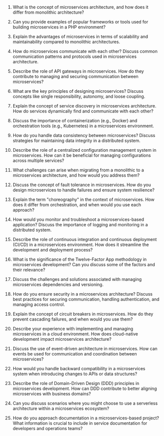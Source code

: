 1. What is the concept of microservices architecture, and how does it differ from monolithic architecture?

2. Can you provide examples of popular frameworks or tools used for building microservices in a PHP environment?

3. Explain the advantages of microservices in terms of scalability and maintainability compared to monolithic architectures.

4. How do microservices communicate with each other? Discuss common communication patterns and protocols used in microservices architecture.

5. Describe the role of API gateways in microservices. How do they contribute to managing and securing communication between microservices?

6. What are the key principles of designing microservices? Discuss concepts like single responsibility, autonomy, and loose coupling.

7. Explain the concept of service discovery in microservices architecture. How do services dynamically find and communicate with each other?

8. Discuss the importance of containerization (e.g., Docker) and orchestration tools (e.g., Kubernetes) in a microservices environment.

9. How do you handle data consistency between microservices? Discuss strategies for maintaining data integrity in a distributed system.

10. Describe the role of a centralized configuration management system in microservices. How can it be beneficial for managing configurations across multiple services?

11. What challenges can arise when migrating from a monolithic to a microservices architecture, and how would you address them?

12. Discuss the concept of fault tolerance in microservices. How do you design microservices to handle failures and ensure system resilience?

13. Explain the term "choreography" in the context of microservices. How does it differ from orchestration, and when would you use each approach?

14. How would you monitor and troubleshoot a microservices-based application? Discuss the importance of logging and monitoring in a distributed system.

15. Describe the role of continuous integration and continuous deployment (CI/CD) in a microservices environment. How does it streamline the development and deployment process?

16. What is the significance of the Twelve-Factor App methodology in microservices development? Can you discuss some of the factors and their relevance?

17. Discuss the challenges and solutions associated with managing microservices dependencies and versioning.

18. How do you ensure security in a microservices architecture? Discuss best practices for securing communication, handling authentication, and managing access control.

19. Explain the concept of circuit breakers in microservices. How do they prevent cascading failures, and when would you use them?

20. Describe your experience with implementing and managing microservices in a cloud environment. How does cloud-native development impact microservices architecture?

21. Discuss the use of event-driven architecture in microservices. How can events be used for communication and coordination between microservices?

22. How would you handle backward compatibility in a microservices system when introducing changes to APIs or data structures?

23. Describe the role of Domain-Driven Design (DDD) principles in microservices development. How can DDD contribute to better aligning microservices with business domains?

24. Can you discuss scenarios where you might choose to use a serverless architecture within a microservices ecosystem?

25. How do you approach documentation in a microservices-based project? What information is crucial to include in service documentation for developers and operations teams?